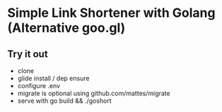 # Simple Link Shortener with Golang (Alternative goo.gl)

## Try it out
  - clone
  - glide install / dep ensure
  - configure .env
  - migrate is optional using github.com/mattes/migrate
  - serve with go build && ./goshort

